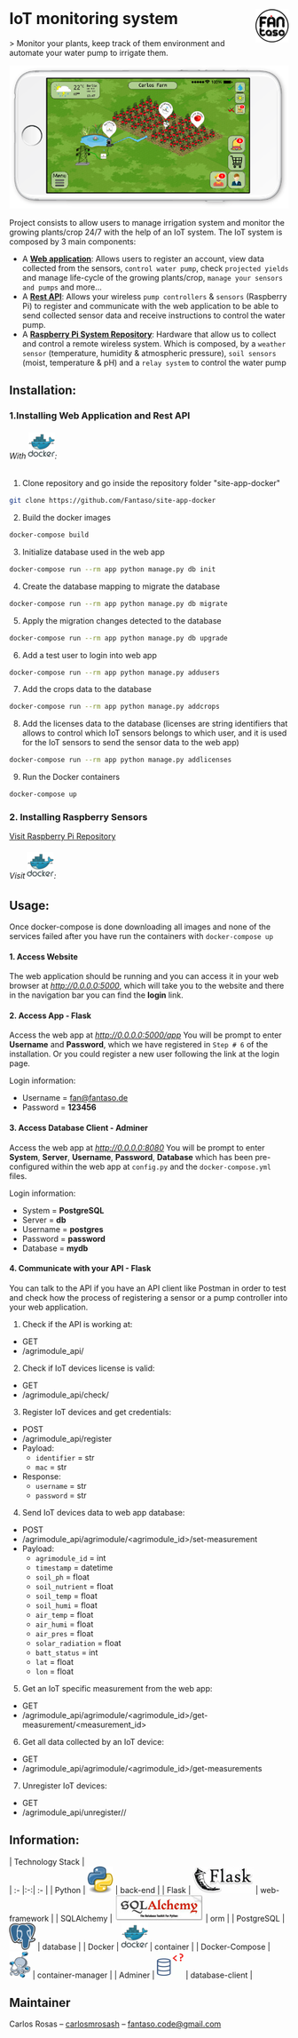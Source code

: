 <!-- logo -->
<a href="https://www.fantaso.de">
<img src="app/solarvibes/static/images/readme/fantaso.png" align="right" />
</a>

<!-- header -->
<h1 style="text-align: left; margin-top:0px;">
  IoT monitoring system
</h1>
> Monitor your plants, keep track of them environment and automate your water pump to irrigate them.

<!-- build -->
<!-- [![Build Status][travis-image]][travis-link] -->

<!-- banner -->
![banner][banner]

Project consists to allow users to manage irrigation system and monitor the growing plants/crop 24/7 with the help of an IoT system. The IoT system is composed by 3 main components:
* A **[Web application][app-repo-link]**: Allows users to register an account, view data collected from the sensors, `control water pump`, check `projected yields` and manage life-cycle of the growing plants/crop, `manage your sensors and pumps` and more...
* A **[Rest API][api-repo-link]**: Allows your wireless `pump controllers` & `sensors` (Raspberry Pi) to register and communicate with the web application to be able to send collected sensor data and receive instructions to control the water pump.
* A **[Raspberry Pi System Repository][raspberry-repo]**: Hardware that allow us to collect and control a remote wireless system. Which is composed, by a `weather sensor` (temperature, humidity & atmospheric pressure), `soil sensors` (moist, temperature & pH) and a `relay system` to control the water pump


## Installation:

### 1.Installing Web Application and Rest API

###### With ![docker][docker]:

1. Clone repository and go inside the repository folder "site-app-docker"
```sh
git clone https://github.com/Fantaso/site-app-docker
```

2. Build the docker images
```sh
docker-compose build
```

3. Initialize database used in the web app
```sh
docker-compose run --rm app python manage.py db init
```

4. Create the database mapping to migrate the database
```sh
docker-compose run --rm app python manage.py db migrate
```

5. Apply the migration changes detected to the database
```sh
docker-compose run --rm app python manage.py db upgrade
```

6. Add a test user to login into web app
```sh
docker-compose run --rm app python manage.py addusers
```

7. Add the crops data to the database
```sh
docker-compose run --rm app python manage.py addcrops
```

8. Add the licenses data to the database (licenses are string identifiers that allows to control which IoT sensors belongs to which user, and it is used for the IoT sensors to send the sensor data to the web app)
```sh
docker-compose run --rm app python manage.py addlicenses
```

9. Run the Docker containers
```sh
docker-compose up
```

### 2. Installing Raspberry Sensors
 [Visit Raspberry Pi Repository][raspberry-repo]
###### Visit  ![docker][docker]:


## Usage:
Once docker-compose is done downloading all images and none of the services failed after you have run the containers with `docker-compose up`


#### 1. Access Website
The web application should be running and you can access it in your web browser at _http://0.0.0.0:5000_, which will take you to the website and there in the navigation bar you can find the **login** link.


#### 2. Access App - Flask
Access the web app at _http://0.0.0.0:5000/app_
You will be prompt to enter **Username** and **Password**, which we have registered in `Step # 6` of the installation. Or you could register a new user following the link at the login page.

Login information:
- Username = fan@fantaso.de
- Password = **123456**


#### 3. Access Database Client - Adminer
Access the web app at _http://0.0.0.0:8080_
You will be prompt to enter **System**, **Server**, **Username**, **Password**, **Database** which has been pre-configured within the web app at `config.py` and the `docker-compose.yml` files.

Login information:
- System = **PostgreSQL**
- Server = **db**
- Username = **postgres**
- Password = **password**
- Database = **mydb**


#### 4. Communicate with your API - Flask
You can talk to the API if you have an API client like Postman in order to test and check how the process of registering a sensor or a pump controller into your web application.


1. Check if the API is working at:
  * GET
  * /agrimodule_api/


2. Check if IoT devices license is valid:
  * GET
  * /agrimodule_api/check/<identifier>


3. Register IoT devices and get credentials:
  * POST
  * /agrimodule_api/register
  * Payload:
    * `identifier` = str
    * `mac` = str
  * Response:
    * `username` = str
    * `password` = str


4. Send IoT devices data to web app database:
  * POST
  * /agrimodule_api/agrimodule/<agrimodule_id>/set-measurement
  * Payload:
    * `agrimodule_id` = int
    * `timestamp` = datetime
    * `soil_ph` = float
    * `soil_nutrient` = float
    * `soil_temp` = float
    * `soil_humi` = float
    * `air_temp` = float
    * `air_humi` = float
    * `air_pres` = float
    * `solar_radiation` = float
    * `batt_status` = int
    * `lat` = float
    * `lon` = float


5. Get an IoT specific measurement from the web app:
  * GET
  * /agrimodule_api/agrimodule/<agrimodule_id>/get-measurement/<measurement_id>


6. Get all data collected by an IoT device:
  * GET
  * /agrimodule_api/agrimodule/<agrimodule_id>/get-measurements


7. Unregister IoT devices:
  * GET
  * /agrimodule_api/unregister/<identifier>/<mac>



## Information:
| Technology Stack |  
| :- |:-:| :- |
| Python          | ![back-end][Python]                   | back-end |
| Flask           | ![web-framework][Flask]               | web-framework |
| SQLAlchemy      | ![orm][SQLAlchemy]                    | orm |
| PostgreSQL      | ![database][PostgreSQL]               | database |
| Docker          | ![container][Docker]                  | container |
| Docker-Compose  | ![container-manager][Docker-Compose]  | container-manager |
| Adminer         | ![database-client][Adminer]           | database-client |

## Maintainer
Carlos Rosas – [carlosmrosash][linkedin-profile] – fantaso.code@gmail.com



<!-- links -->
[github-profile]: https://github.com/fantaso/
[github-repo]: https://github.com/Fantaso/site-app-docker

[raspberry-repo]: https://github.com/Fantaso/agrimodule-smart-system/tree/master/AgrimoduleHardware/agrimodule_gw
[app-repo-link]: https://github.com/Fantaso/site-app-docker/tree/master/app
[api-repo-link]: https://github.com/Fantaso/site-app-docker/tree/master/app/solarvibes/agrimodule_api

[linkedin-profile]: https://www.linkedin.com/in/carlosmrosash/

[travis-link]: https://travis-ci.org/Fantaso/django-docker-travis.svg?branch=master
[travis-image]: https://travis-ci.org/Fantaso/django-docker-travis

<!-- images -->
[banner]: app/solarvibes/static/images/readme/mainUI.png
[Python]: app/solarvibes/static/images/readme/tech-python.png
[Flask]: app/solarvibes/static/images/readme/tech-flask.png
[SQLAlchemy]: app/solarvibes/static/images/readme/tech-sqlalchemy.jpg
[PostgreSQL]: app/solarvibes/static/images/readme/tech-postgresql.png
[Docker]: app/solarvibes/static/images/readme/tech-docker.png
[Docker-Compose]: app/solarvibes/static/images/readme/tech-dockercompose.png
[Adminer]: app/solarvibes/static/images/readme/tech-adminer.png
